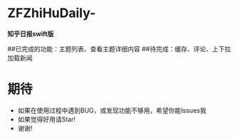 # ZFZhiHuDaily-
**知乎日报swift版**

##已完成的功能：主题列表、查看主题详细内容
##待完成：缓存、评论、上下拉加载新闻

# 期待
- 如果在使用过程中遇到BUG，或发现功能不够用，希望你能Issues我
- 如果觉得好用请Star!
- 谢谢!
